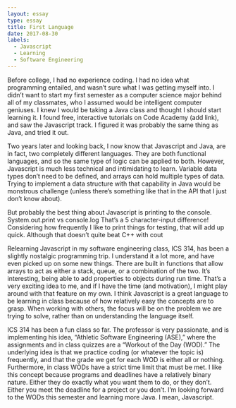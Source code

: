 ```yaml
---
layout: essay
type: essay
title: First Language
date: 2017-08-30
labels:
  - Javascript
  - Learning
  - Software Engineering
---
```


Before college, I had no experience coding. I had no idea what programming entailed, and wasn’t sure what I was getting myself into. I didn’t want to start my first semester as a computer science major behind all of my classmates, who I assumed would be intelligent computer geniuses. I knew I would be taking a Java class and thought I should start learning it. I found free, interactive tutorials on Code Academy (add link), and saw the Javascript track. I figured it was probably the same thing as Java, and tried it out.

Two years later and looking back, I now know that Javascript and Java, are in fact, two completely different languages. They are both functional languages, and so the same type of logic can be applied to both. However, Javascript is much less technical and intimidating to learn. Variable data types don’t need to be defined, and arrays can hold multiple types of data. Trying to implement a data structure with that capability in Java would be monstrous challenge (unless there’s something like that in the API that I just don’t know about). 

But probably the best thing about Javascript is printing to the console. 
System.out.print vs console.log
That’s a 5 character-input difference! Considering how frequently I like to print things for testing, that will add up quick.
Although that doesn’t quite beat C++ with cout

Relearning Javascript in my software engineering class, ICS 314, has been a slightly nostalgic programming trip. I understand it a lot more, and have even picked up on some new things. There are built in functions that allow arrays to act as either a stack, queue, or a combination of the two. It’s interesting, being able to add properties to objects during run time. That’s a very exciting idea to me, and if I have the time (and motivation), I might play around with that feature on my own. I think Javascript is a great language to be learning in class because of how relatively easy the concepts are to grasp. When working with others, the focus will be on the problem we are trying to solve, rather than on understanding the language itself. 

ICS 314 has been a fun class so far. The professor is very passionate, and is implementing his idea, “Athletic Software Engineering (ASE),” where the assignments and in class quizzes are a “Workout of the Day (WOD).” The underlying idea is that we practice coding (or whatever the topic is) frequently, and that the grade we get for each WOD is either all or nothing. Furthermore, in class WODs have a strict time limit that must be met. I like this concept because programs and deadlines have a relatively binary nature. Either they do exactly what you want them to do, or they don’t. Either you meet the deadline for a project or you don’t. I’m looking forward to the WODs this semester and learning more Java. I mean, Javascript. 


